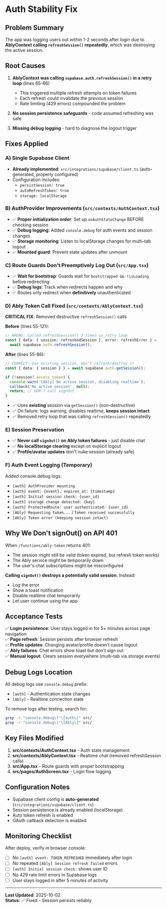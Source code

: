 # Auth Stability Fix

## Problem Summary

The app was logging users out within 1-2 seconds after login due to **AblyContext calling `refreshSession()` repeatedly**, which was destroying the active session.

## Root Causes

1. **AblyContext was calling `supabase.auth.refreshSession()` in a retry loop** (lines 65-66)
   - This triggered multiple refresh attempts on token failures
   - Each refresh could invalidate the previous session
   - Rate limiting (429 errors) compounded the problem

2. **No session persistence safeguards** - code assumed refreshing was safe
3. **Missing debug logging** - hard to diagnose the logout trigger

## Fixes Applied

### A) Single Supabase Client
- **Already implemented**: `src/integrations/supabase/client.ts` (auto-generated, properly configured)
- Configuration includes:
  - `persistSession: true`
  - `autoRefreshToken: true`
  - `storage: localStorage`

### B) AuthProvider Improvements (`src/contexts/AuthContext.tsx`)
- ✅ **Proper initialization order**: Set up `onAuthStateChange` BEFORE checking session
- ✅ **Debug logging**: Added `console.debug` for auth events and session changes
- ✅ **Storage monitoring**: Listen to localStorage changes for multi-tab logout
- ✅ **Mounted guard**: Prevent state updates after unmount

### C) Route Guards Don't Preemptively Log Out (`src/App.tsx`)
- ✅ **Wait for bootstrap**: Guards wait for `bootstrapped && !isLoading` before redirecting
- ✅ **Debug logs**: Track when redirects happen and why
- ✅ Routes only redirect when **definitively** unauthenticated

### D) Ably Token Call Fixed (`src/contexts/AblyContext.tsx`)
**CRITICAL FIX**: Removed destructive `refreshSession()` calls

**Before** (lines 55-121):
```typescript
// WRONG: Called refreshSession() 3 times in retry loop
const { data: { session: refreshedSession }, error: refreshError } = 
  await supabase.auth.refreshSession();
```

**After** (lines 55-86):
```typescript
// CORRECT: Use existing session, don't refresh/destroy it
const { data: { session } } = await supabase.auth.getSession();

if (!session?.access_token) {
  console.warn('[Ably] No active session, disabling realtime');
  callback('No active session', null);
  return; // DON'T call signOut
}
```

- ✅ Uses **existing** session via `getSession()` (non-destructive)
- ✅ On failure: logs warning, disables realtime, **keeps session intact**
- ✅ Removed retry loop that was calling `refreshSession()` repeatedly

### E) Session Preservation
- ✅ **Never call `signOut()` on Ably token failures** - just disable chat
- ✅ **No localStorage clearing** except on explicit logout
- ✅ **Profile/avatar updates** don't nuke session (already safe)

### F) Auth Event Logging (Temporary)
Added console.debug logs:
- `[auth] AuthProvider mounting`
- `[auth] event: {event}, expires_at: {timestamp}`
- `[auth] Initial session check: {user_id}`
- `[auth] storage change detected: {key}`
- `[auth] ProtectedRoute: user authenticated: {user_id}`
- `[Ably] Requesting token...` / `Token received successfully`
- `[Ably] Token error (keeping session intact)`

## Why We Don't signOut() on API 401

When `/functions/ably-token` returns 401:
- The session might still be valid (token expired, but refresh token works)
- The Ably service might be temporarily down
- The user's chat subscriptions might be misconfigured

**Calling `signOut()` destroys a potentially valid session**. Instead:
- Log the error
- Show a toast notification
- Disable realtime chat temporarily
- Let user continue using the app

## Acceptance Tests

✅ **Login persistence**: User stays logged in for 5+ minutes across page navigation  
✅ **Page refresh**: Session persists after browser refresh  
✅ **Profile updates**: Changing avatar/profile doesn't cause logout  
✅ **Ably failures**: Chat errors show toast but don't sign out  
✅ **Manual logout**: Clears session everywhere (multi-tab via storage events)

## Debug Logs Location

All debug logs use `console.debug` prefix:
- `[auth]` - Authentication state changes
- `[Ably]` - Realtime connection state

To remove logs after testing, search for:
```bash
grep -r "console.debug\('\[auth\]" src/
grep -r "console.debug\('\[Ably\]" src/
```

## Key Files Modified

1. **src/contexts/AuthContext.tsx** - Auth state management
2. **src/contexts/AblyContext.tsx** - Realtime chat (removed refreshSession calls)
3. **src/App.tsx** - Route guards with proper bootstrapping
4. **src/pages/AuthScreen.tsx** - Login flow logging

## Configuration Notes

- Supabase client config is **auto-generated** (`src/integrations/supabase/client.ts`)
- Session persistence is already enabled (localStorage)
- Auto token refresh is enabled
- OAuth callback detection is enabled

## Monitoring Checklist

After deploy, verify in browser console:
- [ ] No `[auth] event: TOKEN_REFRESHED` immediately after login
- [ ] No repeated `[Ably] Session refresh failed` errors
- [ ] `[auth] Initial session check:` shows user ID
- [ ] No 429 rate limit errors in Supabase logs
- [ ] User stays logged in after 5 minutes of activity

---

**Last Updated**: 2025-10-02  
**Status**: ✅ Fixed - Session persists reliably
